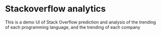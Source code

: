 # Stackoverflow analytics
This is a demo UI of Stack Overflow prediction and analysis of the trending of each programming language, and the trending of each company